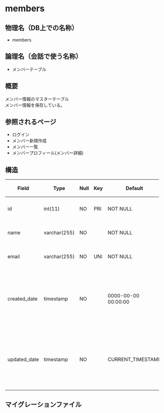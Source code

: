 # members

## 物理名（DB上での名称）
 - members

## 論理名（会話で使う名称）
 - メンバーテーブル
 
## 概要

メンバー情報のマスターテーブル<br>
メンバー情報を保存している。

## 参照されるページ
 - ログイン
 - メンバー新規作成
 - メンバー一覧
 - メンバープロフィール(メンバー詳細)

## 構造

| Field | Type | Null | Key | Default | Extra | 内容 |
| --- | --- | --- | --- | --- | --- | --- |
| id                  | int(11)     | NO | PRI | NOT NULL                | auto_increment              |主キー|
| name                | varchar(255)| NO |  | NOT NULL                |                             |登録名|
| email                | varchar(255)| NO | UNI | NOT NULL                |                             |登録名|
| created_date       | timestamp   | NO |     | 0000-00-00 00:00:00 |                             |レコード作成日付|
| updated_date         | timestamp   | NO |     | CURRENT_TIMESTAMP   | on update CURRENT_TIMESTAMP |レコード更新日付|
 

## マイグレーションファイル

